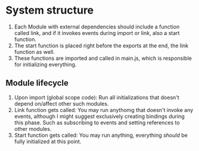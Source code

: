 # System structure

1. Each Module with external dependencies should include a function called link, and if it invokes events during import or link, also a start function.
2. The start function is placed right before the exports at the end, the link function as well.
3. These functions are imported and called in main.js, which is responsible for initializing everything.

## Module lifecycle

1. Upon import (global scope code): Run all initializations that doesn't depend on/affect other such modules.
2. Link function gets called: You may run anythomg that doesn't invoke any events, although I might suggest exclusively creating bindings during this phase. Such as subscribing to events and setting references to other modules.
3. Start function gets called: You may run anything, everything _should_ be fully initialized at this point.
